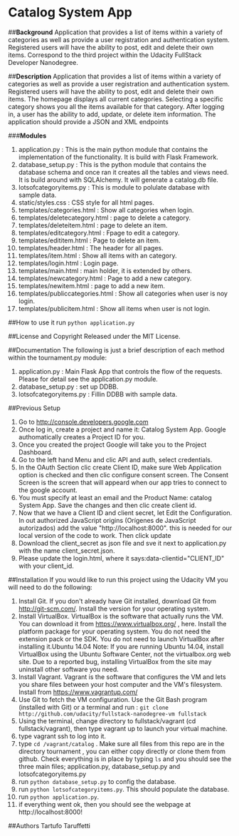 # **Catalog System App**


##**Background**
Application that provides a list of items within a variety of categories as well as provide a user registration and authentication system. Registered users will have the ability to post, edit and delete their own items. Correspond to the third project within the Udacity FullStack Developer Nanodegree.


##**Description**
Application that provides a list of items within a variety of categories as well as provide a user registration and authentication system. Registered users will have the ability to post, edit and delete their own items. The homepage displays all current categories. Selecting a specific category shows you all the items available for that category. After logging in, a user has the ability to add, update, or delete item information. The application should provide a JSON and XML endpoints


###**Modules**
1. application.py :  This is the main python module that contains the implementation of the functionality. It is build with Flask Framework. 
2. database_setup.py : This is the python module that contains the database schema and once ran it creates all the tables and views need. It is build around with SQLAlchemy. It will generate a catalog.db file.
3. lotsofcategoryitems.py :  This is module to polulate database with sample data.
4. static/styles.css : CSS style for all html pages.
5. templates/categories.html : Show all categories when login.
6. templates/deletecategory.html :  page to delete a category.
7. templates/deleteitem.html :  page to delete an item.
8. templates/editcategory.html : Fpage to edit a category.
9. templates/edititem.html :  Page to delete an item.
10. templates/header.html : The header for all pages.
11. templates/item.html : Show all items with an category.
12. templates/login.html : Login page.
13. templates/main.html : main holder, it is extended by others.
14. templates/newcategory.html :  Page to add a new category.
15. templates/newitem.html : page to add a new item. 
16. templates/publiccategories.html : Show all categories when user is noy login.
17. templates/publicitem.html :  Show all items when user is not login.

##How to use it
run ``` python application.py ```

##License and Copyright
Released under the MIT License.

##Documentation
The following is just a brief description of each method within the tournament.py  module:

1. application.py : Main Flask App that controls the flow of the requests. Please for detail see the application.py module.
2. database_setup.py : set up DDBB.
3. lotsofcategoryitems.py : Fillin DDBB with sample data.


##Previous Setup
1. Go to http://console.developers.google.com
2. Once log in, create a project and name it: Catalog System App. Google authomatically creates a Project ID for you.
3. Once you created the project Google will take you to the Project Dashboard.
4. Go to the left hand Menu and clic API and auth, select credentials.
5. In the OAuth Section clic create Client ID, make sure Web Application option is checked and then clic configure consent screen. The Consent Screen is the screen that will appeard when our app tries to connect to the google account.
6. You must specify at least an email and the Product Name: catalog System App. Save the changes and then clic create client id.
7. Now that we have a Client ID and client secret, let Edit the Configuration. In out authorized JavaScript origins (Orígenes de JavaScript autorizados) add the value "http://localhost:8000". this is needed for our local version of the code to work. Then click update
8. Download the client_secret as json file and sve it next to application.py with the name client_secret.json.
9. Please update the login.html, where it says:data-clientid="CLIENT_ID" with your client_id.


##Installation
If you would like to run this project using the Udacity VM you will need to do the following: 

1. Install Git. If you don't already have Git installed, download Git from http://git-scm.com/. Install the version for your operating system.
2. Install VirtualBox. VirtualBox is the software that actually runs the VM. You can download it from https://www.virtualbox.org/ , here. Install the platform package for your operating system.  You do not need the extension pack or the SDK. You do not need to launch VirtualBox after installing it.Ubuntu 14.04 Note: If you are running Ubuntu 14.04, install VirtualBox using the Ubuntu Software Center, not the virtualbox.org web site. Due to a reported bug, installing VirtualBox from the site may uninstall other software you need.
3. Install Vagrant. Vagrant is the software that configures the VM and lets you share files between your host computer and the VM's filesystem. Install from https://www.vagrantup.com/
4. Use Git to fetch the VM configuration. Use the Git Bash program (installed with Git) or a terminal and run : ``` git clone http://github.com/udacity/fullstack-nanodegree-vm fullstack ```
5. Using the terminal, change directory to fullstack/vagrant (cd fullstack/vagrant), then type vagrant up to launch your virtual machine. 
6. type vagrant ssh to log into it. 
7. type ```cd /vagrant/catalog``` . Make sure all files from this repo are in the directory tournament , you can either copy directly or clone them from github. Check everything is in place by typing ``` ls ``` and you should see the three main files; application.py, database_setup.py and lotsofcategoryitems.py
8. run ``` python database_setup.py ``` to config the database.
9. run ``` python lotsofcategoryitems.py ```. This should populate the database.
10. run ``` python application.py ```.
11. if everything went ok, then you should see the webpage at http://localhost:8000!

##Authors
Tartufo Taruffetti
